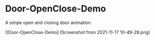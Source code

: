 # Door-OpenClose-Demo
A simpe open and closing door animation

![Door-OpenClose-Demo] (Screenshot from 2021-11-17 10-49-28.png)
